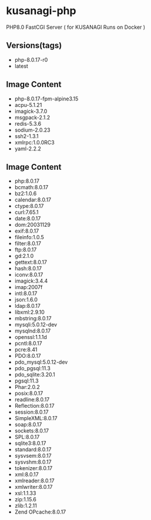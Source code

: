 # kusanagi-php
PHP8.0 FastCGI Server ( for KUSANAGI Runs on Docker )

## Versions(tags)
- php-8.0.17-r0
- latest

## Image Content
- php-8.0.17-fpm-alpine3.15
- acpu-5.1.21
- imagick-3.7.0
- msgpack-2.1.2
- redis-5.3.6
- sodium-2.0.23
- ssh2-1.3.1
- xmlrpc:1.0.0RC3
- yaml-2.2.2

## Image Content
- php:8.0.17
- bcmath:8.0.17
- bz2:1.0.6
- calendar:8.0.17
- ctype:8.0.17
- curl:7.65.1
- date:8.0.17
- dom:20031129
- exif:8.0.17
- fileinfo:1.0.5
- filter:8.0.17
- ftp:8.0.17
- gd:2.1.0
- gettext:8.0.17
- hash:8.0.17
- iconv:8.0.17
- imagick:3.4.4
- imap:2007f
- intl:8.0.17
- json:1.6.0
- ldap:8.0.17
- libxml:2.9.10
- mbstring:8.0.17
- mysqli:5.0.12-dev
- mysqlnd:8.0.17
- openssl:1.1.1d
- pcntl:8.0.17
- pcre:8.41
- PDO:8.0.17
- pdo_mysql:5.0.12-dev
- pdo_pgsql:11.3
- pdo_sqlite:3.20.1
- pgsql:11.3
- Phar:2.0.2
- posix:8.0.17
- readline:8.0.17
- Reflection:8.0.17
- session:8.0.17
- SimpleXML:8.0.17
- soap:8.0.17
- sockets:8.0.17
- SPL:8.0.17
- sqlite3:8.0.17
- standard:8.0.17
- sysvsem:8.0.17
- sysvshm:8.0.17
- tokenizer:8.0.17
- xml:8.0.17
- xmlreader:8.0.17
- xmlwriter:8.0.17
- xsl:1.1.33
- zip:1.15.6
- zlib:1.2.11
- Zend OPcache:8.0.17

